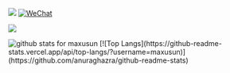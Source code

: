 [![](https://leetcode-badge.haozibi.dev/v1cn/solved/maxusun.svg?style=flat-square&labelColor=black&color=%23ffa116&label=Solved&query=solvedOverTotal&logo=leetcode&logoColor=yellow)](https://www.leetcode-cn.com/u/maxusun)
[![WeChat](https://img.shields.io/badge/WeChat-mx_ninthSun-brightgreen.svg?style=flat-square&logo=Juejin)](wechat_qr_code.jpg?raw=true)

![](https://leetcode-badge.haozibi.dev/v1cn/chart/submission-calendar/maxusun.svg)

<img  src="https://github-readme-stats.vercel.app/api?username=maxusun&show_icons=true&icon_color=0366d6&bg_color=ffffff&hide_title=false" alt="github stats for maxusun">
[![Top Langs](https://github-readme-stats.vercel.app/api/top-langs/?username=maxusun)](https://github.com/anuraghazra/github-readme-stats)
